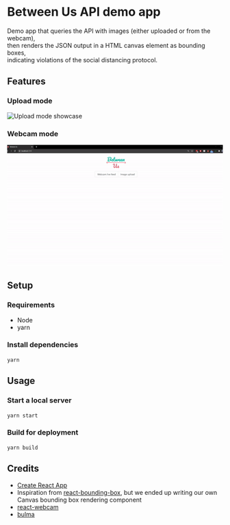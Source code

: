 # Between Us API demo app

Demo app that queries the API with images (either uploaded or from the webcam),\
then renders the JSON output in a HTML canvas element as bounding boxes,\
indicating violations of the social distancing protocol.

## Features

### Upload mode
![Upload mode showcase](../assets/upload.gif)

### Webcam mode
![Webcam mode showcase](../assets/webcam.gif)


## Setup

### Requirements
- Node
- yarn

### Install dependencies
```
yarn
```


## Usage

### Start a local server
```
yarn start
```

### Build for deployment
```
yarn build
```

## Credits
- [Create React App](https://github.com/facebook/create-react-app)
- Inspiration from [react-bounding-box](https://github.com/alx/react-bounding-box), but we ended up writing our own Canvas bounding box rendering component
- [react-webcam](https://github.com/mozmorris/react-webcam)
- [bulma](https://github.com/jgthms/bulma)
